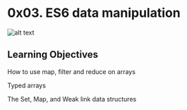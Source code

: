# 0x03. ES6 data manipulation

![alt text](https://s3.amazonaws.com/alx-intranet.hbtn.io/uploads/medias/2019/12/6ab7bec4727cb5c91257.jpg?X-Amz-Algorithm=AWS4-HMAC-SHA256&X-Amz-Credential=AKIARDDGGGOUSBVO6H7D%2F20240729%2Fus-east-1%2Fs3%2Faws4_request&X-Amz-Date=20240729T192047Z&X-Amz-Expires=86400&X-Amz-SignedHeaders=host&X-Amz-Signature=0d1bb474fad4c122a0366fb55b7e76d7bb1fdd4cc307a62751f5b07b33efe106)
## Learning Objectives

How to use map, filter and reduce on arrays

Typed arrays

The Set, Map, and Weak link data structures